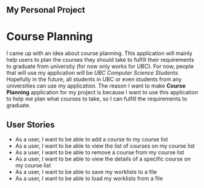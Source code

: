 My Personal Project
-------------------

Course Planning
===============

I came up with an idea about course planning. This application will mainly help users to plan the courses they
should take to fulfill their requirements to graduate from university (for now only works for UBC). For now, people
that will use my application will be *UBC Computer Science Students*. Hopefully in the future, all students in UBC 
or even students from any universities can use my application. The reason I want to make **Course Planning** 
application for my project is because I want to use this application to help me plan what courses to take, so
I can fulfill the requirements to graduate.

User Stories
------------
- As a user, I want to be able to add a course to my course list 
- As a user, I want to be able to view the list of courses on my course list
- As a user, I want to be able to remove a course from my course list
- As a user, I want to be able to view the details of a specific course on my course list
- As a user, I want to be able to save my worklists to a file
- As a user, I want to be able to load my worklists from a file
